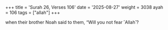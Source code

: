 +++
title = 'Surah 26, Verses 106'
date = '2025-08-27'
weight = 3038
ayah = 106
tags = ["allah"]
+++

when their brother Noah said to them, “Will you not fear ˹Allah˺?